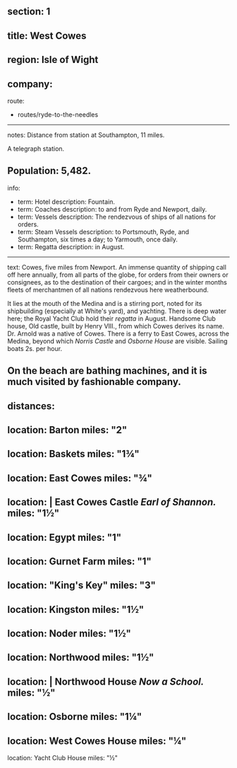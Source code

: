 section: 1
----
title: West Cowes
----
region: Isle of Wight
----
company:
----
route:
- routes/ryde-to-the-needles
----
notes: Distance from station at Southampton, 11 miles.

A telegraph station.

Population: 5,482.
----
info:
- term: Hotel
  description: Fountain.
- term: Coaches
  description: to and from Ryde and Newport, daily.
- term: Vessels
  description: The rendezvous of ships of all nations for orders.
- term: Steam Vessels
  description: to Portsmouth, Ryde, and Southampton, six times a day; to Yarmouth, once daily.
- term: Regatta
  description: in August.
----
text: Cowes, five miles from Newport. An immense quantity of shipping call off here annually, from all parts of the globe, for orders from their owners or consignees, as to the destination of their cargoes; and in the winter months fleets of merchantmen of all nations rendezvous here weatherbound.

It lies at the mouth of the Medina and is a stirring port, noted for its shipbuilding (especially at White's yard), and yachting. There is deep water here; the Royal Yacht Club hold their *regatta* in August. Handsome Club house, Old castle, built by Henry VIII., from which Cowes derives its name. Dr. Arnold was a native of Cowes. There is a ferry to East Cowes, across the Medina, beyond which *Norris Castle* and *Osborne House* are visible. Sailing boats 2s. per hour.

On the beach are bathing machines, and it is much visited by fashionable company.
----
distances:
- 
  location: Barton
  miles: "2"
- 
  location: Baskets
  miles: "1¾"
- 
  location: East Cowes
  miles: "¾"
- 
  location: |
    East Cowes Castle
    *Earl of Shannon.*
  miles: "1½"
- 
  location: Egypt
  miles: "1"
- 
  location: Gurnet Farm
  miles: "1"
- 
  location: "King's Key"
  miles: "3"
- 
  location: Kingston
  miles: "1½"
- 
  location: Noder
  miles: "1½"
- 
  location: Northwood
  miles: "1½"
- 
  location: |
    Northwood House
    *Now a School.*
  miles: "½"
- 
  location: Osborne
  miles: "1¼"
- 
  location: West Cowes House
  miles: "¼"
- 
  location: Yacht Club House
  miles: "½"
